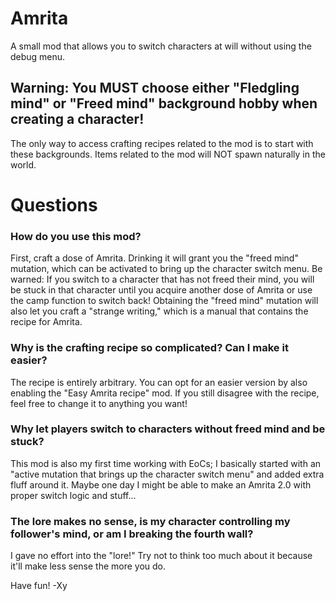 # Amrita
A small mod that allows you to switch characters at will without using the debug menu.

## Warning: You MUST choose either "Fledgling mind" or "Freed mind" background hobby when creating a character!
The only way to access crafting recipes related to the mod is to start with these backgrounds. Items related to the mod will NOT spawn naturally in the world.

# Questions

### How do you use this mod?
First, craft a dose of Amrita. Drinking it will grant you the "freed mind" mutation, which can be activated to bring up the character switch menu.
Be warned: If you switch to a character that has not freed their mind, you will be stuck in that character until you acquire another dose of Amrita or use the camp function to switch back!
Obtaining the "freed mind" mutation will also let you craft a "strange writing," which is a manual that contains the recipe for Amrita.
### Why is the crafting recipe so complicated? Can I make it easier?
The recipe is entirely arbitrary. You can opt for an easier version by also enabling the "Easy Amrita recipe" mod.
If you still disagree with the recipe, feel free to change it to anything you want!
### Why let players switch to characters without freed mind and be stuck?
This mod is also my first time working with EoCs; I basically started with an "active mutation that brings up the character switch menu" and added extra fluff around it. Maybe one day I might be able to make an Amrita 2.0 with proper switch logic and stuff...
### The lore makes no sense, is my character controlling my follower's mind, or am I breaking the fourth wall?
I gave no effort into the "lore!" Try not to think too much about it because it'll make less sense the more you do.

Have fun! -Xy
